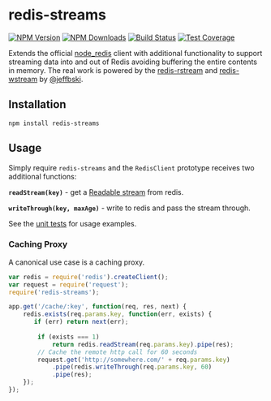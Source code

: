 # redis-streams

[![NPM Version][npm-image]][npm-url]
[![NPM Downloads][downloads-image]][downloads-url]
[![Build Status][travis-image]][travis-url]
[![Test Coverage][coveralls-image]][coveralls-url]

Extends the official [node_redis](https://www.npmjs.com/package/redis) client with additional functionality to support streaming data into and out of Redis avoiding buffering the entire contents in memory. The real work is powered by the [redis-rstream](https://www.npmjs.com/package/redis-rstream) and [redis-wstream](https://www.npmjs.com/package/redis-wstream) by [@jeffbski](https://github.com/jeffbski).

## Installation
```
npm install redis-streams
```

## Usage
Simply require `redis-streams` and the `RedisClient` prototype receives two additional functions: 

__`readStream(key)`__  - get a [Readable stream](http://nodejs.org/api/stream.html#stream_class_stream_readable) from redis. 

__`writeThrough(key, maxAge)`__  - write to redis and pass the stream through.

See the [unit tests](https://github.com/4front/redis-streams/blob/master/test/redis.js) for usage examples.

### Caching Proxy

A canonical use case is a caching proxy. 

```js
var redis = require('redis').createClient();
var request = require('request');
require('redis-streams');

app.get('/cache/:key', function(req, res, next) {
	redis.exists(req.params.key, function(err, exists) {
	   if (err) return next(err);
	   
		if (exists === 1)
			return redis.readStream(req.params.key).pipe(res);		
		// Cache the remote http call for 60 seconds
		request.get('http://somewhere.com/' + req.params.key)
			.pipe(redis.writeThrough(req.params.key, 60)
			.pipe(res);
	});
});
```

[npm-image]: https://img.shields.io/npm/v/redis-streams.svg?style=flat
[npm-url]: https://npmjs.org/package/redis-streams
[travis-image]: https://img.shields.io/travis/4front/redis-streams.svg?style=flat
[travis-url]: https://travis-ci.org/4front/redis-streams
[coveralls-image]: https://img.shields.io/coveralls/4front/redis-streams.svg?style=flat
[coveralls-url]: https://coveralls.io/r/4front/redis-streams?branch=master
[downloads-image]: https://img.shields.io/npm/dm/redis-streams.svg?style=flat
[downloads-url]: https://npmjs.org/package/redis-streams




